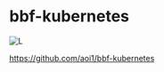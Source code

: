 # bbf-kubernetes

![L](https://github.com/user-attachments/assets/c7db7088-28cd-4c3e-8b5e-a8cb133d0190)

https://github.com/aoi1/bbf-kubernetes
